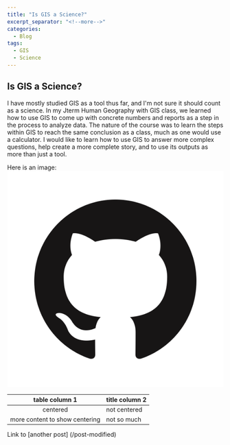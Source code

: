 ```yaml
---
title: "Is GIS a Science?"
excerpt_separator: "<!--more-->"
categories:
  - Blog
tags:
  - GIS
  - Science
---
```


## Is GIS a Science?
I have mostly studied GIS as a tool thus far, and I'm not sure it should count as a science. In my Jterm Human Geography with GIS class, we learned how to use GIS to come up with concrete numbers and reports as a step in the process to analyze data. The nature of the course was to learn the steps within GIS to reach the same conclusion as a class, much as one would use a calculator. I would like to learn how to use GIS  to answer more complex questions, help create a more complete story, and to use its outputs as more than just a tool.

Here is an image: ![github logo](/assets/images/GitHub-Mark.png)

| table column 1 | title column 2 |
| :------------: | -------------|
| centered | not centered |
|more content to show centering | not so much|

Link to [another post] (/post-modified)